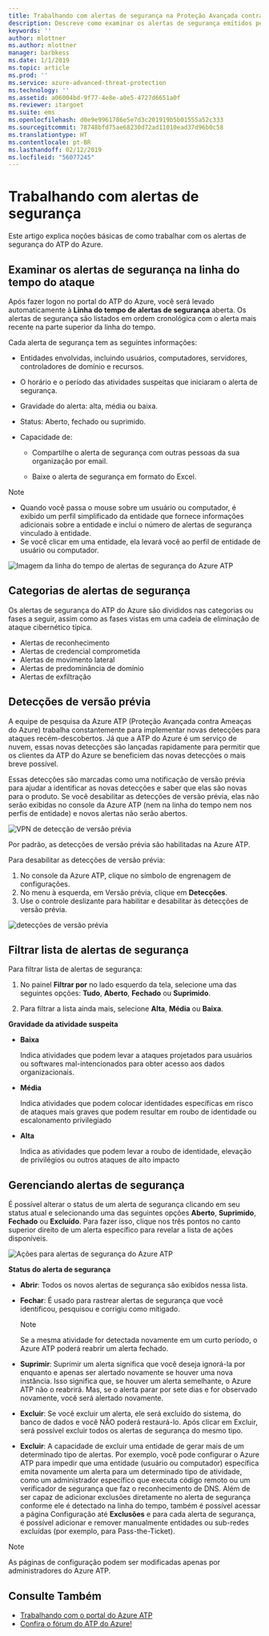 ```yaml
---
title: Trabalhando com alertas de segurança na Proteção Avançada contra Ameaças do Azure | Microsoft Docs
description: Descreve como examinar os alertas de segurança emitidos pelo Azure ATP
keywords: ''
author: mlottner
ms.author: mlottner
manager: barbkess
ms.date: 1/1/2019
ms.topic: article
ms.prod: ''
ms.service: azure-advanced-threat-protection
ms.technology: ''
ms.assetid: a06004bd-9f77-4e8e-a0e5-4727d6651a0f
ms.reviewer: itargoet
ms.suite: ems
ms.openlocfilehash: d0e9e9961786e5e7d3c201919b5b01555a52c333
ms.sourcegitcommit: 78748bfd75ae68230d72ad11010ead37d96b0c58
ms.translationtype: HT
ms.contentlocale: pt-BR
ms.lasthandoff: 02/12/2019
ms.locfileid: "56077245"
---
```

# <a name="working-with-security-alerts"></a>Trabalhando com alertas de segurança

Este artigo explica noções básicas de como trabalhar com os alertas de segurança do ATP do Azure.

## Examinar os alertas de segurança na linha do tempo do ataque <a name="review-suspicious-activities-on-the-attack-time-line"></a>

Após fazer logon no portal do ATP do Azure, você será levado automaticamente à **Linha do tempo de alertas de segurança** aberta. Os alertas de segurança são listados em ordem cronológica com o alerta mais recente na parte superior da linha do tempo.

Cada alerta de segurança tem as seguintes informações:

- Entidades envolvidas, incluindo usuários, computadores, servidores, controladores de domínio e recursos.

- O horário e o período das atividades suspeitas que iniciaram o alerta de segurança.

- Gravidade do alerta: alta, média ou baixa.

- Status: Aberto, fechado ou suprimido.

- Capacidade de:

    - Compartilhe o alerta de segurança com outras pessoas da sua organização por email.

    - Baixe o alerta de segurança em formato do Excel.

> [!NOTE]
> - Quando você passa o mouse sobre um usuário ou computador, é exibido um perfil simplificado da entidade que fornece informações adicionais sobre a entidade e inclui o número de alertas de segurança vinculado à entidade.
> - Se você clicar em uma entidade, ela levará você ao perfil de entidade de usuário ou computador.

![Imagem da linha do tempo de alertas de segurança do Azure ATP](media/atp-sa-timeline.png)

## <a name="security-alert-categories"></a>Categorias de alertas de segurança

Os alertas de segurança do ATP do Azure são divididos nas categorias ou fases a seguir, assim como as fases vistas em uma cadeia de eliminação de ataque cibernético típica. 

- Alertas de reconhecimento
- Alertas de credencial comprometida
- Alertas de movimento lateral
- Alertas de predominância de domínio
- Alertas de exfiltração

## Detecções de versão prévia <a name="preview-detections"></a>

A equipe de pesquisa da Azure ATP (Proteção Avançada contra Ameaças do Azure) trabalha constantemente para implementar novas detecções para ataques recém-descobertos. Já que a ATP do Azure é um serviço de nuvem, essas novas detecções são lançadas rapidamente para permitir que os clientes da ATP do Azure se beneficiem das novas detecções o mais breve possível.

Essas detecções são marcadas como uma notificação de versão prévia para ajudar a identificar as novas detecções e saber que elas são novas para o produto. Se você desabilitar as detecções de versão prévia, elas não serão exibidas no console da Azure ATP (nem na linha do tempo nem nos perfis de entidade) e novos alertas não serão abertos.

![VPN de detecção de versão prévia](./media/preview-detection-vpn.png)

Por padrão, as detecções de versão prévia são habilitadas na Azure ATP. 

Para desabilitar as detecções de versão prévia:

1. No console da Azure ATP, clique no símbolo de engrenagem de configurações.
2. No menu à esquerda, em Versão prévia, clique em **Detecções**.
3. Use o controle deslizante para habilitar e desabilitar às detecções de versão prévia.
 
![detecções de versão prévia](./media/preview-detections.png) 


## <a name="filter-security-alerts-list"></a>Filtrar lista de alertas de segurança
Para filtrar lista de alertas de segurança:

1. No painel **Filtrar por** no lado esquerdo da tela, selecione uma das seguintes opções: **Tudo**, **Aberto**, **Fechado** ou **Suprimido**.

2. Para filtrar a lista ainda mais, selecione **Alta**, **Média** ou **Baixa**.

**Gravidade da atividade suspeita**

- **Baixa**

    Indica atividades que podem levar a ataques projetados para usuários ou softwares mal-intencionados para obter acesso aos dados organizacionais.

- **Média**

    Indica atividades que podem colocar identidades específicas em risco de ataques mais graves que podem resultar em roubo de identidade ou escalonamento privilegiado

- **Alta**

    Indica as atividades que podem levar a roubo de identidade, elevação de privilégios ou outros ataques de alto impacto


## <a name="managing-security-alerts"></a>Gerenciando alertas de segurança

É possível alterar o status de um alerta de segurança clicando em seu status atual e selecionando uma das seguintes opções **Aberto**, **Suprimido**, **Fechado** ou **Excluído**.
Para fazer isso, clique nos três pontos no canto superior direito de um alerta específico para revelar a lista de ações disponíveis.

![Ações para alertas de segurança do Azure ATP](./media/atp-sa-actions.png)

**Status do alerta de segurança**

- **Abrir**: Todos os novos alertas de segurança são exibidos nessa lista.

- **Fechar**: É usado para rastrear alertas de segurança que você identificou, pesquisou e corrigiu como mitigado.

    > [!NOTE]
    > Se a mesma atividade for detectada novamente em um curto período, o Azure ATP poderá reabrir um alerta fechado.

- **Suprimir**: Suprimir um alerta significa que você deseja ignorá-la por enquanto e apenas ser alertado novamente se houver uma nova instância. Isso significa que, se houver um alerta semelhante, o Azure ATP não o reabrirá. Mas, se o alerta parar por sete dias e for observado novamente, você será alertado novamente.

- **Excluir**: Se você excluir um alerta, ele será excluído do sistema, do banco de dados e você NÃO poderá restaurá-lo. Após clicar em Excluir, será possível excluir todos os alertas de segurança do mesmo tipo.

- **Excluir**: A capacidade de excluir uma entidade de gerar mais de um determinado tipo de alertas. Por exemplo, você pode configurar o Azure ATP para impedir que uma entidade (usuário ou computador) específica emita novamente um alerta para um determinado tipo de atividade, como um administrador específico que executa código remoto ou um verificador de segurança que faz o reconhecimento de DNS. Além de ser capaz de adicionar exclusões diretamente no alerta de segurança conforme ele é detectado na linha do tempo, também é possível acessar a página Configuração até **Exclusões** e para cada alerta de segurança, é possível adicionar e remover manualmente entidades ou sub-redes excluídas (por exemplo, para Pass-the-Ticket).

> [!NOTE]
> As páginas de configuração podem ser modificadas apenas por administradores do Azure ATP.


## <a name="see-also"></a>Consulte Também

- [Trabalhando com o portal do Azure ATP](workspace-portal.md)
- [Confira o fórum do ATP do Azure!](https://aka.ms/azureatpcommunity)
